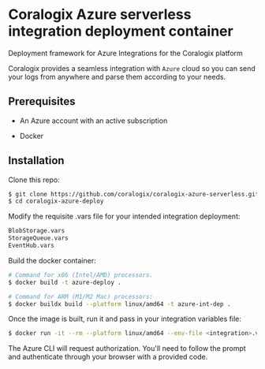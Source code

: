 # Coralogix Azure serverless integration deployment container
Deployment framework for Azure Integrations for the Coralogix platform

Coralogix provides a seamless integration with ``Azure`` cloud so you can send your logs from anywhere and parse them according to your needs.

## Prerequisites

* An Azure account with an active subscription

* Docker

## Installation

Clone this repo:

```bash
$ git clone https://github.com/coralogix/coralogix-azure-serverless.git
$ cd coralogix-azure-deploy
```

Modify the requisite .vars file for your intended integration deployment:

```bash
BlobStorage.vars
StorageQueue.vars
EventHub.vars
```

Build the docker container:

```bash
# Command for x86 (Intel/AMD) processors.
$ docker build -t azure-deploy .

# Command for ARM (M1/M2 Mac) processors:
$ docker buildx build --platform linux/amd64 -t azure-int-dep .
```

Once the image is built, run it and pass in your integration variables file:

```bash
$ docker run -it --rm --platform linux/amd64 --env-file <integration>.vars azure-int-dep
```

The Azure CLI will request authorization. You'll need to follow the prompt and authenticate through your browser with a provided code.
